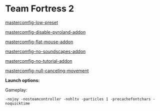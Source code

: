 # Team Fortress 2

[mastercomfig-low-preset](https://github.com/mastercomfig/mastercomfig/releases)

[mastercomfig-disable-pyroland-addon](https://github.com/mastercomfig/mastercomfig/releases)

[mastercomfig-flat-mouse-addon](https://github.com/mastercomfig/mastercomfig/releases)

[mastercomfig-no-soundscapes-addon](https://github.com/mastercomfig/mastercomfig/releases)

[mastercomfig-no-tutorial-addon](https://github.com/mastercomfig/mastercomfig/releases)

[mastercomfig-null-canceling-movement](https://github.com/mastercomfig/mastercomfig/releases)

**Launch options:**

Gameplay:

    -nojoy -nosteamcontroller -nohltv -particles 1 -precachefontchars -noquicktime
